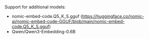 Support for additional models:

- nomic-embed-code.Q5_K_S.gguf (https://huggingface.co/nomic-ai/nomic-embed-code-GGUF/blob/main/nomic-embed-code.Q5_K_S.gguf)
- Qwen/Qwen3-Embedding-0.6B

